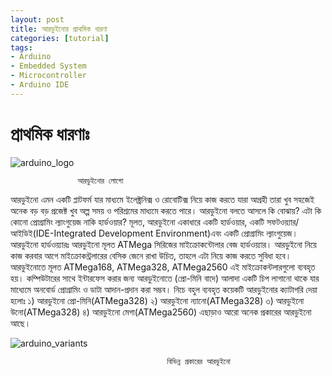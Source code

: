 ```yaml
---
layout: post
title: আরডুইনোর প্রাথমিক ধারণা 
categories: [tutorial]
tags:
- Arduino
- Embedded System
- Microcontroller
- Arduino IDE
---
```



# প্রাথমিক ধারণাঃ 

![arduino_logo](https://user-images.githubusercontent.com/23192819/27006187-ab7f9040-4e4f-11e7-9dc6-bbe9962e0197.png)

```
               আরডুইনোর লোগো
```

আরডুইনো এমন একটি প্লাটফর্ম যার মাধ্যমে ইলেক্ট্রনিক্স ও রোবোটিক্স নিয়ে কাজ করতে যারা আগ্রহী তারা খুব সহজেই অনেক বড় বড় প্রজেক্ট খুব অল্প সময় ও পরিশ্রমের মাধ্যমে করতে পারে। আরডুইনো বলতে আসলে কি বোঝায়? এটা কি কোনো প্রোগ্রামিং ল্যাংগুয়েজ নাকি হার্ডওয়ার? মূলত, আরডুইনো একাধারে একটি হার্ডওয়ার, একটি সফটওয়্যার/আইডিই\(IDE-Integrated Development Environment\)এবং একটি প্রোগ্রামিং ল্যাংগুয়েজ। আরডুইনো হার্ডওয়্যারঃ আরডুইনো মূলত ATMega সিরিজের মাইক্রোকন্টোলার বেজ হার্ডওয়্যার। আরডুইনো নিয়ে কাজ করবার আগে মাইক্রোকন্ট্রলারের বেসিক জেনে রাখা উচিত, তাহলে এটা নিয়ে কাজ করতে সুবিধা হবে। আরডুইনোতে মূলত ATMega168, ATMega328, ATMega2560 এই মাইক্রোকন্টলারগুলো ব্যবহৃত হয়। কম্পিউটারের সাথে ইন্টারফেস করার জন্য আরডুইনোতে \(প্রো-মিনি বাদে\) আলাদা একটি চিপ লাগানো থাকে যার মাধ্যেমে অনবোর্ড প্রোগ্রামিং ও ডাটা আদান-প্রদান করা সম্ভব। নিচে বহুল ব্যবহৃত কয়েকটি আরডুইনোর ক্যাটাগরি দেয়া হলোঃ ১\) আরডুইনো প্রো-মিনি\(ATMega328\) ২\) আরডুইনো ন্যানো\(ATMega328\) ৩\) আরডুইনো উনো\(ATMega328\) ৪\) আরডুইনো মেগা\(ATMega2560\) এছাড়াও আরো অনেক প্রকারের আরডুইনো আছে।

![arduino_variants](https://user-images.githubusercontent.com/23192819/27006231-9d20af38-4e50-11e7-99c5-0e61d267e122.jpg)

```
                                   বিভিন্ন প্রকারের আরডুইনো
```



